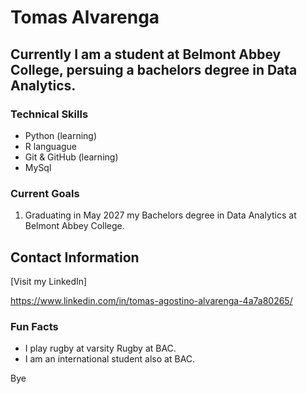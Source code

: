 # Tomas Alvarenga 

## Currently I am a student at Belmont Abbey College, persuing a bachelors degree in Data Analytics.

 ### Technical Skills
- Python (learning)
- R languague
- Git & GitHub  (learning)
- MySql

### Current Goals
1. Graduating in May 2027 my Bachelors degree in Data Analytics at Belmont Abbey College.


## Contact Information

[Visit my LinkedIn]

 https://www.linkedin.com/in/tomas-agostino-alvarenga-4a7a80265/


### Fun Facts
- I play rugby at varsity Rugby at BAC.
- I am an international student also at BAC.

Bye